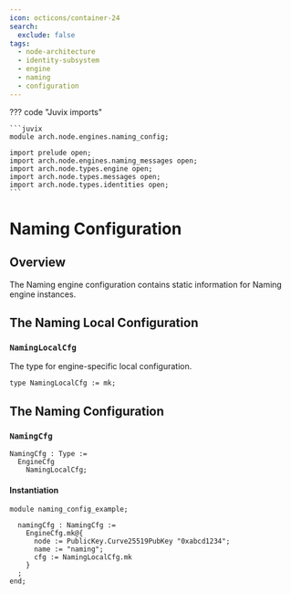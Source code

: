 ```yaml
---
icon: octicons/container-24
search:
  exclude: false
tags:
  - node-architecture
  - identity-subsystem
  - engine
  - naming
  - configuration
---
```


??? code "Juvix imports"

    ```juvix
    module arch.node.engines.naming_config;

    import prelude open;
    import arch.node.engines.naming_messages open;
    import arch.node.types.engine open;
    import arch.node.types.messages open;
    import arch.node.types.identities open;
    ```

# Naming Configuration

## Overview

The Naming engine configuration contains static information for Naming engine instances.

## The Naming Local Configuration

### `NamingLocalCfg`

The type for engine-specific local configuration.

<!-- --8<-- [start:NamingLocalCfg] -->
```juvix
type NamingLocalCfg := mk;
```
<!-- --8<-- [end:NamingLocalCfg] -->

## The Naming Configuration

### `NamingCfg`

<!-- --8<-- [start:NamingCfg] -->
```juvix
NamingCfg : Type :=
  EngineCfg
    NamingLocalCfg;
```
<!-- --8<-- [end:NamingCfg] -->

#### Instantiation

<!-- --8<-- [start:namingCfg] -->
```juvix extract-module-statements
module naming_config_example;

  namingCfg : NamingCfg :=
    EngineCfg.mk@{
      node := PublicKey.Curve25519PubKey "0xabcd1234";
      name := "naming";
      cfg := NamingLocalCfg.mk
    }
  ;
end;
```
<!-- --8<-- [end:namingCfg] -->
